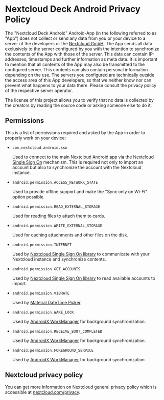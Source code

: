 # Nextcloud Deck Android Privacy Policy

The "Nextcloud Deck Android" Android-App (in the following referred to as "App") does not collect or send any data from you or your device to a server of the developers or the [Nextcloud GmbH](https://nextcloud.com/). The App sends all data exclusively to the server configured by you with the intention to synchronize the contents of the App with those of the server. This data can contain IP-addresses, timestamps and further information as meta data.
It is important to mention that all contents of the App may also be transmitted to the configured server. This contents can also contain personal information depending on the use. The servers you configured are technically outside the access area of this App developers, so that we neither know nor can prevent what happens to your data there. Please consult the privacy policy of the respective server operator.

The license of this project allows you to verify that no data is collected by the creators by reading the source code or asking someone else to do it.

## Permissions

This is a list of permissions required and asked by the App in order to properly work on your device:

- `com.nextcloud.android.sso`

  Used to connect to the [main Nextcloud Android app](https://github.com/nextcloud/android/) via the [Nextcloud Single Sign On](https://github.com/nextcloud/Android-SingleSignOn/) mechanism. This is required not only to import an account but also to synchronize the account with the Nextcloud instance.

- `android.permission.ACCESS_NETWORK_STATE`

  Used to provide offline support and make the "Sync only on Wi-Fi" option possible.

- `android.permission.READ_EXTERNAL_STORAGE`

  Used for reading files to attach them to cards.

- `android.permission.WRITE_EXTERNAL_STORAGE`

  Used for caching attachments and other files on the disk.

- `android.permission.INTERNET`

  Used by [Nextcloud Single Sign On library](https://github.com/nextcloud/Android-SingleSignOn/) to communicate with your Nextcloud instance and synchronize contents.

- `android.permission.GET_ACCOUNTS`

  Used by [Nextcloud Single Sign On library](https://github.com/nextcloud/Android-SingleSignOn/) to read available accounts to import.

- `android.permission.VIBRATE`

  Used by [Material DateTime Picker](https://github.com/wdullaer/MaterialDateTimePicker).

- `android.permission.WAKE_LOCK`

  Used by [AndroidX WorkManager](https://developer.android.com/jetpack/androidx/releases/work) for background synchronization.

- `android.permission.RECEIVE_BOOT_COMPLETED`

  Used by [AndroidX WorkManager](https://developer.android.com/jetpack/androidx/releases/work) for background synchronization.

- `android.permission.FOREGROUND_SERVICE`

  Used by [AndroidX WorkManager](https://developer.android.com/jetpack/androidx/releases/work) for background synchronization.

## Nextcloud privacy policy

You can get more information on Nextcloud general privacy policy which is accessible at [nextcloud.com/privacy](https://nextcloud.com/privacy/).